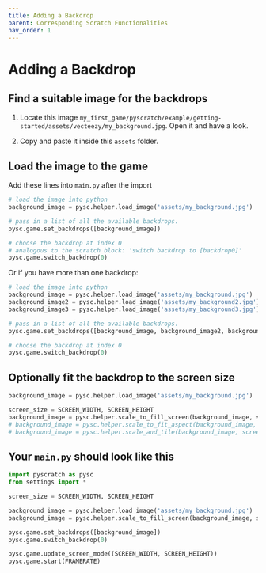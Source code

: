 ```yaml
---
title: Adding a Backdrop
parent: Corresponding Scratch Functionalities
nav_order: 1
---
```

# Adding a Backdrop


## Find a suitable image for the backdrops
1. Locate this image `my_first_game/pyscratch/example/getting-started/assets/vecteezy/my_background.jpg`. Open it and have a look. 

2. Copy and paste it inside this `assets` folder. 


## Load the image to the game

Add these lines into `main.py` after the import

```python
# load the image into python 
background_image = pysc.helper.load_image('assets/my_background.jpg')

# pass in a list of all the available backdrops. 
pysc.game.set_backdrops([background_image])

# choose the backdrop at index 0
# analogous to the scratch block: 'switch backdrop to [backdrop0]'
pysc.game.switch_backdrop(0) 
```


Or if you have more than one backdrop:
```python
# load the image into python 
background_image = pysc.helper.load_image('assets/my_background.jpg')
background_image2 = pysc.helper.load_image('assets/my_background2.jpg')
background_image3 = pysc.helper.load_image('assets/my_background3.jpg')

# pass in a list of all the available backdrops. 
pysc.game.set_backdrops([background_image, background_image2, background_image3])

# choose the backdrop at index 0
pysc.game.switch_backdrop(0) 
```

## Optionally fit the backdrop to the screen size
```python
background_image = pysc.helper.load_image('assets/my_background.jpg')

screen_size = SCREEN_WIDTH, SCREEN_HEIGHT
background_image = pysc.helper.scale_to_fill_screen(background_image, screen_size)
# background_image = pysc.helper.scale_to_fit_aspect(background_image, screen_size)
# background_image = pysc.helper.scale_and_tile(background_image, screen_size)
```

## Your `main.py` should look like this
```python
import pyscratch as pysc
from settings import *

screen_size = SCREEN_WIDTH, SCREEN_HEIGHT

background_image = pysc.helper.load_image('assets/my_background.jpg')
background_image = pysc.helper.scale_to_fill_screen(background_image, screen_size)

pysc.game.set_backdrops([background_image])
pysc.game.switch_backdrop(0)

pysc.game.update_screen_mode((SCREEN_WIDTH, SCREEN_HEIGHT))
pysc.game.start(FRAMERATE)
```